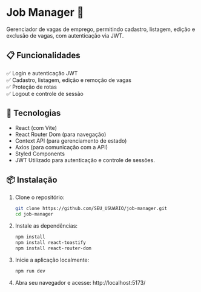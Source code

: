 # Job Manager 🚀

Gerenciador de vagas de emprego, permitindo cadastro, listagem, edição e exclusão de vagas, com autenticação via JWT.

## 📋 Funcionalidades
✅ Login e autenticação JWT  
✅ Cadastro, listagem, edição e remoção de vagas  
✅ Proteção de rotas  
✅ Logout e controle de sessão  

## 🚀 Tecnologias
- React (com Vite)
- React Router Dom (para navegação)
- Context API (para gerenciamento de estado)
- Axios (para comunicação com a API)
- Styled Components
- JWT Utilizado para autenticação e controle de sessões.

## 📦 Instalação
1. Clone o repositório:  
   ```sh
   git clone https://github.com/SEU_USUARIO/job-manager.git
   cd job-manager

   
2. Instale as dependências:
   ```sh
   npm install
   npm install react-toastify
   npm install react-router-dom

3. Inicie a aplicação localmente:
   ```sh
   npm run dev

4. Abra seu navegador e acesse: http://localhost:5173/
